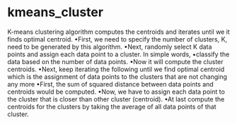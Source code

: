 # kmeans_cluster
K-means clustering algorithm computes the centroids and iterates until we it finds optimal centroid.
•First, we need to specify the number of clusters, K, need to be generated by this algorithm.
•Next, randomly select K data points and assign each data point to a cluster. In simple words, 
•classify the data based on the number of data points.
•Now it will compute the cluster centroids.
•Next, keep iterating the following until we find optimal centroid which is the assignment of data points to the clusters that are not changing any more
     •First, the sum of squared distance between data points and centroids would be computed.
     •Now, we have to assign each data point to the cluster that is closer than other cluster (centroid).
     •At last compute the centroids for the clusters by taking the average of all data points of that cluster.
     

